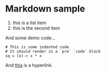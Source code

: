 # Markdown sample

1. this is a list item
2. this is the second item

And some demo code...

    # This is some indented code
    # It should render in a `pre` `code` block
    sq = (x)-> x * x

And [this](http://example.com/) is a hyperlink.

<script src="https://cdn.jsdelivr.net/g/jquery,momentjs,chance"></script>
<link rel="stylesheet" href="https://cdn.jsdelivr.net/g/bootswatch(darkly/bootstrap.css)">
